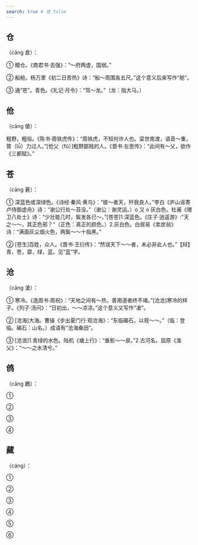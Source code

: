 ```yaml
---
search: true # 或 false
---
```


## 仓

（cāng 倉）：

➀ 粮仓。《商君书·去强》：“～府两虚，国弱。”

➁ 船舱。杨万里《初二日苦热》诗：“船～周围各五尺。”这个意义后来写作“舱”。

➂ 通“苍”。青色。《礼记·月令》：“驾～龙。”（龙：指大马。）

## 伧

（cāng 傖）：

粗野，粗俗。《陈书·周铁虎传》：“周铁虎，不知何许人也。梁世南渡，语音～重，膂（lǚ）力过人。”[伧父（fǔ）]粗野鄙贱的人。《晋书·左思传》：“此间有～父，欲作《三都赋》。”

## 苍

（cāng 蒼）：

➀ 深蓝色或深绿色。《诗经·秦风·黄鸟》：“彼～者天，歼我良人。”李白《庐山谣寄卢侍御虚舟》诗：“谢公行处～苔没。”（谢公：谢灵运。）o 又 o 灰白色。杜甫《赠卫八处士》诗：“少壮能几时，鬓发各已～。”[苍苍]1.深蓝色。《庄子·逍遥游》:"天之～～，其正色邪？"（正色：真正的颜色。）2.灰白色。白居易《卖炭翁》诗：“满面灰尘烟火色，两鬓～～十指黑。”

➁ [苍生]百姓，众人。《晋书·王衍传》：“然误天下～～者，未必非此人也。”【辩】青，苍，碧，绿，蓝。见“[蓝](../L/lan#蓝)”字。

## 沧

（cāng 滄）：

➀ 寒冷。《逸周书·周祝》：“天地之间有～热，善用道者终不竭。”[沧沧]寒冷的样子。《列子·汤问》：“日初出，～～凉凉。”这个意义又写作“凔”。

➁ [沧海]大海。曹操《步出夏门行·观沧海》：“东临碣石，以观～～。”（临：登临。碣石：山名。）成语有“沧海桑田”。

➂ [沧浪]1.青绿的水色。陆机《塘上行》：“垂影～～泉。”2.古河名。屈原《渔父》：“～～之水清兮。”

## 鸧

（cāng 鶬）：

➀

➁

➂

➃

## 藏

（cáng）：

➀

➁

➂

➃

➄

➅
